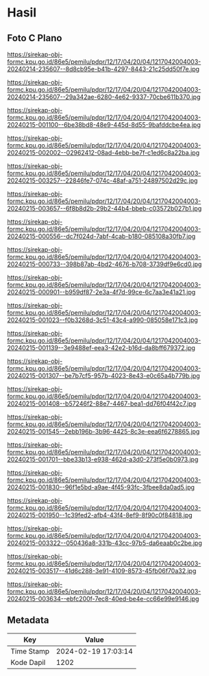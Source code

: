 # Hasil

## Foto C Plano

https://sirekap-obj-formc.kpu.go.id/86e5/pemilu/pdpr/12/17/04/20/04/1217042004003-20240214-235607--8d8cb95e-b41b-4297-8443-21c25dd50f7e.jpg

https://sirekap-obj-formc.kpu.go.id/86e5/pemilu/pdpr/12/17/04/20/04/1217042004003-20240214-235607--29a342ae-6280-4e62-9337-70cbe611b370.jpg

https://sirekap-obj-formc.kpu.go.id/86e5/pemilu/pdpr/12/17/04/20/04/1217042004003-20240215-001100--6be38bd8-48e9-445d-8d55-9bafddcbe4ea.jpg

https://sirekap-obj-formc.kpu.go.id/86e5/pemilu/pdpr/12/17/04/20/04/1217042004003-20240215-002002--02962412-08ad-4ebb-be7f-c1ed6c8a22ba.jpg

https://sirekap-obj-formc.kpu.go.id/86e5/pemilu/pdpr/12/17/04/20/04/1217042004003-20240215-003257--22846fe7-074c-48af-a751-24897502d29c.jpg

https://sirekap-obj-formc.kpu.go.id/86e5/pemilu/pdpr/12/17/04/20/04/1217042004003-20240215-003657--6f8b8d2b-29b2-44b4-bbeb-c03572b027b1.jpg

https://sirekap-obj-formc.kpu.go.id/86e5/pemilu/pdpr/12/17/04/20/04/1217042004003-20240215-000556--dc7f024d-7abf-4cab-b180-085108a30fb7.jpg

https://sirekap-obj-formc.kpu.go.id/86e5/pemilu/pdpr/12/17/04/20/04/1217042004003-20240215-000733--398b87ab-4bd2-4676-b708-3739df9e6cd0.jpg

https://sirekap-obj-formc.kpu.go.id/86e5/pemilu/pdpr/12/17/04/20/04/1217042004003-20240215-000901--b959df87-2e3a-4f7d-99ce-6c7aa3e41a21.jpg

https://sirekap-obj-formc.kpu.go.id/86e5/pemilu/pdpr/12/17/04/20/04/1217042004003-20240215-001023--f0b3268d-3c51-43c4-a990-085058e171c3.jpg

https://sirekap-obj-formc.kpu.go.id/86e5/pemilu/pdpr/12/17/04/20/04/1217042004003-20240215-001139--3e9488ef-eea3-42e2-b16d-da8bff679372.jpg

https://sirekap-obj-formc.kpu.go.id/86e5/pemilu/pdpr/12/17/04/20/04/1217042004003-20240215-001307--be7b7cf5-957b-4023-8e43-e0c65a4b779b.jpg

https://sirekap-obj-formc.kpu.go.id/86e5/pemilu/pdpr/12/17/04/20/04/1217042004003-20240215-001408--b57246f2-88e7-4467-bea1-dd76f04f42c7.jpg

https://sirekap-obj-formc.kpu.go.id/86e5/pemilu/pdpr/12/17/04/20/04/1217042004003-20240215-001545--2ebb196b-3b96-4425-8c3e-eea6f6278865.jpg

https://sirekap-obj-formc.kpu.go.id/86e5/pemilu/pdpr/12/17/04/20/04/1217042004003-20240215-001701--bbe33b13-e938-462d-a3d0-273f5e0b0973.jpg

https://sirekap-obj-formc.kpu.go.id/86e5/pemilu/pdpr/12/17/04/20/04/1217042004003-20240215-001830--96f1e5bd-a9ae-4f45-93fc-3fbee8da0ad5.jpg

https://sirekap-obj-formc.kpu.go.id/86e5/pemilu/pdpr/12/17/04/20/04/1217042004003-20240215-001950--1c39fed2-afb4-43f4-8ef9-8f90c0f84818.jpg

https://sirekap-obj-formc.kpu.go.id/86e5/pemilu/pdpr/12/17/04/20/04/1217042004003-20240215-003322--050436a8-331b-43cc-97b5-da6eaab0c2be.jpg

https://sirekap-obj-formc.kpu.go.id/86e5/pemilu/pdpr/12/17/04/20/04/1217042004003-20240215-003517--41d6c288-3e91-4109-8573-45fb06f70a32.jpg

https://sirekap-obj-formc.kpu.go.id/86e5/pemilu/pdpr/12/17/04/20/04/1217042004003-20240215-003634--ebfc200f-7ec8-40ed-be4e-cc66e99e9146.jpg


## Metadata

| Key        | Value               |
| ---------- | ------------------- |
| Time Stamp | 2024-02-19 17:03:14 |
| Kode Dapil | 1202                |



